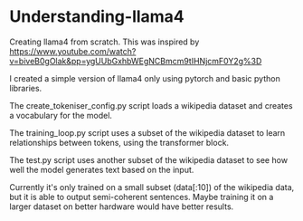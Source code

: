 # Understanding-llama4
Creating llama4 from scratch. This was inspired by https://www.youtube.com/watch?v=biveB0gOlak&pp=ygUUbGxhbWEgNCBmcm9tIHNjcmF0Y2g%3D


I created a simple version of llama4 only using pytorch and basic python libraries. 

The create_tokeniser_config.py script loads a wikipedia dataset and creates a vocabulary for the model.

The training_loop.py script uses a subset of the wikipedia dataset to learn relationships between tokens, using the transformer block.

The test.py script uses another subset of the wikipedia dataset to see how well the model generates text based on the input.

Currently it's only trained on a small subset (data[:10]) of the wikipedia data, but it is able to output semi-coherent sentences. Maybe training it on a larger dataset on better hardware would have better results.
